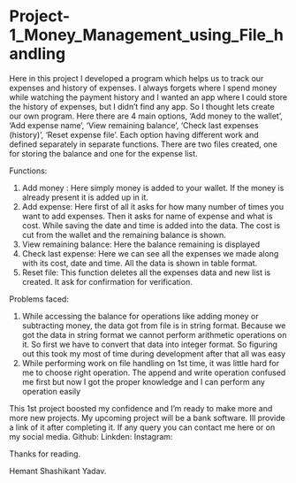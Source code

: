 # Project-1_Money_Management_using_File_handling

  Here in this project I developed a program which helps us to track our expenses and history of expenses.
  I always forgets where I spend money while watching the payment history and I wanted an app where I could store the history of expenses, but I didn’t find any app. So I thought lets create our own program.
  Here there are 4 main options, ‘Add money to the wallet’, ‘Add expense name’, ‘View remaining balance’, ‘Check last expenses (history)’, ‘Reset expense file’. Each option having different work and defined separately in separate functions.
There are two files created, one for storing the balance and one for the expense list.

Functions:
1.	Add money :
Here simply money is added to your wallet. If the money is already present it is added up in it.
2.	Add expense:
Here first of all it asks for how many number of times you want to add expenses. Then it asks for name of expense and what is cost.
While saving the date and time is added into the data.
The cost is cut from the 	wallet and the remaining balance is shown.
3.	View remaining balance:
Here the balance remaining is displayed
4.	Check last expense:
Here we can see all the expenses we made along with its cost, date and time. 
All the data is shown in table format.
5.	Reset file:
This function deletes all the expenses data and new list is created.
It ask for confirmation for verification.

Problems faced:
1.	While accessing the balance for operations like adding money or subtracting money, the data got from file is in string format. Because we got the data in string format we cannot perform arithmetic operations on it. So first we have to convert that data into integer format. So figuring out this took my most of time during development after that all was easy
2.	While performing work on file handling on 1st time, it was little hard for me to choose right operation. The append and write operation confused me first but now I got the proper knowledge and I can perform any operation easily

  This 1st project boosted my confidence and I’m ready to make more and more new projects.
  My upcoming project will be a bank software. Ill provide a link of it after completing it.
  If any query you can contact me here or on my social media.
	  Github:
	  Linkden:
	  Instagram:

Thanks for reading.

Hemant Shashikant Yadav.
